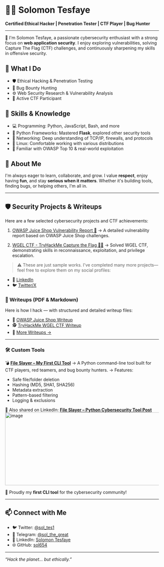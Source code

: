 # 👨‍💻 Solomon Tesfaye

**Certified Ethical Hacker | Penetration Tester | CTF Player | Bug Hunter**

---

🔐 I'm Solomon Tesfaye, a passionate cybersecurity enthusiast with a strong focus on **web application security**. I enjoy exploring vulnerabilities, solving Capture The Flag (CTF) challenges, and continuously sharpening my skills in offensive security.

## 🚀 What I Do

- 🛡️ Ethical Hacking & Penetration Testing  
- 🐞 Bug Bounty Hunting  
- ⚙️ Web Security Research & Vulnerability Analysis  
- 🎯 Active CTF Participant

## 🧠 Skills & Knowledge

- 💻 Programming: Python, JavaScript, Bash, and more  
- 🐍 Python Frameworks: Mastered **Flask**, explored other security tools  
- 📡 Networking: Deep understanding of TCP/IP, firewalls, and protocols  
- 🐧 Linux: Comfortable working with various distributions  
- 🔎 Familiar with OWASP Top 10 & real-world exploitation

## 💬 About Me

I'm always eager to learn, collaborate, and grow. I value **respect**, enjoy having **fun**, and stay **serious when it matters**. Whether it's building tools, finding bugs, or helping others, I'm all in.

---

## 🛡️ Security Projects & Writeups

Here are a few selected cybersecurity projects and CTF achievements:

1. [OWASP Juice Shop Vulnerability Report 🧪](https://www.linkedin.com/posts/solomon-tesfaye-088871374_owasp-juice-shop-activity-7352321473547534336-B5zS?utm_source=share&utm_medium=member_desktop&rcm=ACoAAFytHigB3ypuKmfnB2mkDs3Xa1SjDm5ah_g)
   → A detailed vulnerability report based on OWASP Juice Shop challenges.

2. [WGEL CTF - TryHackMe Capture the Flag 🕵️‍♂️](https://www.linkedin.com/posts/solomon-tesfaye-088871374_wgel-ctf-activity-7353947383581360128-F-57?utm_source=share&utm_medium=member_desktop&rcm=ACoAAFytHigB3ypuKmfnB2mkDs3Xa1SjDm5ah_g)
   → Solved WGEL CTF, demonstrating skills in reconnaissance, exploitation, and privilege escalation.

> ⚠️ These are just sample works. I’ve completed many more projects—feel free to explore them on my social profiles:

* 🔗 [LinkedIn](https://www.linkedin.com/in/solomon-tesfaye-088871374/)
* 🐦 [Twitter/X](https://x.com/sol_tes1)

### 📄 Writeups (PDF & Markdown)

Here is how I hack — with structured and detailed writeup files:

* 🧪 [OWASP Juice Shop Writeup](https://github.com/sol654/OWASP-JUICE-SHOPE) 
* 🕵️ [TryHackMe WGEL CTF Writeup](https://github.com/sol654/THM-Wgel_ctf-writeup)
* 📁 [More Writeups →](https://github.com/sol654/CTF_writeups)

---

### 🛠️ Custom Tools

💣 **[File Slayer – My First CLI Tool](https://github.com/sol654/file-slayer)**
→ A Python command-line tool built for CTF players, red teamers, and bug bounty hunters.
→ Features:

* Safe file/folder deletion
* Hashing (MD5, SHA1, SHA256)
* Metadata extraction
* Pattern-based filtering
* Logging & exclusions

🔗 Also shared on LinkedIn:
**[File Slayer – Python Cybersecurity Tool Post](https://www.linkedin.com/posts/solomon-tesfaye-088871374_python-cybersecurity-ctf-activity-7352478375124385793-aeaM?utm_source=share&utm_medium=member_desktop&rcm=ACoAAFytHigB3ypuKmfnB2mkDs3Xa1SjDm5ah_g)**
<img width="515" height="238" alt="image" src="https://github.com/user-attachments/assets/b30f026b-1004-4c15-9cbf-840b20591cc2" />

🎉 Proudly my **first CLI tool** for the cybersecurity community!

---

## 📫 Connect with Me

- 🐦 Twitter: [@sol_tes1](https://x.com/sol_tes1)  
- 💬 Telegram: [@sol_the_great](https://t.me/sol_the_great)  
- 💼 LinkedIn: [Solomon Tesfaye](https://www.linkedin.com/in/solomon-tesfaye-088871374/)  
- 🌐 GitHub: [sol654](https://github.com/sol654)

---

_“Hack the planet... but ethically.”_
